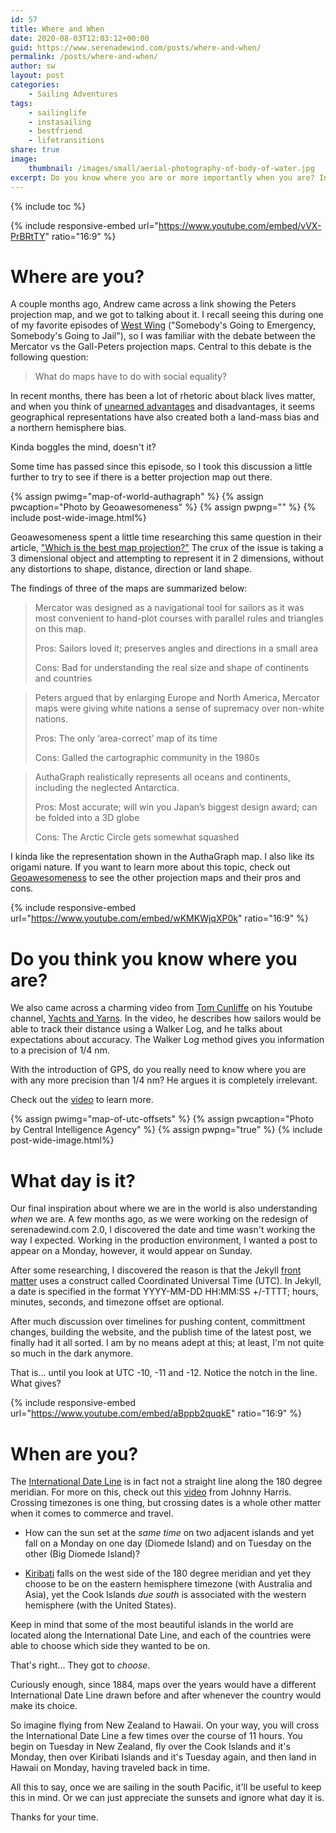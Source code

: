 ```yaml
---
id: 57
title: Where and When
date: 2020-08-03T12:03:12+00:00
guid: https://www.serenadewind.com/posts/where-and-when/
permalink: /posts/where-and-when/
author: sw
layout: post
categories:
    - Sailing Adventures
tags:
    - sailinglife
    - instasailing
    - bestfriend
    - lifetransitions
share: true
image:
    thumbnail: /images/small/aerial-photography-of-body-of-water.jpg 
excerpt: Do you know where you are or more importantly when you are? In today's blog, we explore both questions. Honestly, I didn't think such basic questions could become such a mind twist. 
---
```

{% include toc %}

{% include responsive-embed url="https://www.youtube.com/embed/vVX-PrBRtTY" ratio="16:9" %}

# Where are you?

A couple months ago, Andrew came across a link showing the Peters projection map, and we got to talking about it. I recall seeing this during one of my favorite episodes of [West Wing](https://www.imdb.com/title/tt0745679/?ref_=fn_al_tt_1) ("Somebody's Going to Emergency, Somebody's Going to Jail"), so I was familiar with the debate between the Mercator vs the Gall-Peters projection maps. Central to this debate is the following question:

> What do maps have to do with social equality?

In recent months, there has been a lot of rhetoric about black lives matter, and when you think of [unearned advantages](/posts/yacht-club/) and disadvantages, it seems geographical representations have also created both a land-mass bias and a northern hemisphere bias. 

Kinda boggles the mind, doesn't it?

Some time has passed since this episode, so I took this discussion a little further to try to see if there is a better projection map out there. 

{% assign pwimg="map-of-world-authagraph" %}
{% assign pwcaption="Photo by Geoawesomeness" %}
{% assign pwpng="" %}
{% include post-wide-image.html%}

Geoawesomeness spent a little time researching this same question in their article, ["Which is the best map projection?"](https://geoawesomeness.com/best-map-projection/) The crux of the issue is taking a 3 dimensional object and attempting to represent it in 2 dimensions, without any distortions to shape, distance, direction or land shape. 

The findings of three of the maps are summarized below:

> Mercator was designed as a navigational tool for sailors as it was
> most convenient to hand-plot courses with parallel rules and triangles
> on this map.
> 
> Pros: Sailors loved it; preserves angles and directions in a small
> area 
> 
> Cons: Bad for understanding the real size and shape of continents
> and countries

> Peters argued that by enlarging Europe and North America, Mercator
> maps were giving white nations a sense of supremacy over non-white
> nations.
> 
> Pros: The only ‘area-correct’ map of its time 
> 
> Cons: Galled the cartographic community in the 1980s

> AuthaGraph realistically represents all oceans and continents,
> including the neglected Antarctica. 
> 
> Pros: Most accurate; will win you Japan’s biggest design award; can be
> folded into a 3D globe 
> 
> Cons: The Arctic Circle gets somewhat squashed

I kinda like the representation shown in the AuthaGraph map. I also like its origami nature. If you want to learn more about this topic, check out [Geoawesomeness](https://geoawesomeness.com/best-map-projection/) to see the other projection maps and their pros and cons.

{% include responsive-embed url="https://www.youtube.com/embed/wKMKWjqXP0k" ratio="16:9" %}

# Do you think you know where you are?

We also came across a charming video from [Tom Cunliffe](https://www.tomcunliffe.com/) on his Youtube channel, [Yachts and Yarns](https://www.youtube.com/channel/UCrgLfFlVsszE1JSzYCmj9Yg). In the video, he describes how sailors would be able to track their distance using a Walker Log, and he talks about expectations about accuracy. The Walker Log method gives you information to a precision of 1/4 nm. 

With the introduction of GPS, do you really need to know where you are with any more precision than 1/4 nm? He argues it is completely irrelevant. 

Check out the [video](https://www.youtube.com/embed/wKMKWjqXP0k) to learn more.

{% assign pwimg="map-of-utc-offsets" %}
{% assign pwcaption="Photo by Central Intelligence Agency" %}
{% assign pwpng="true" %}
{% include post-wide-image.html%}

# What day is it?

Our final inspiration about where we are in the world is also understanding *when* we are. A few months ago, as we were working on the redesign of serenadewind.com 2.0, I discovered the date and time wasn't working the way I expected. Working in the production environment, I wanted a post to appear on a Monday, however, it would appear on Sunday. 

After some researching, I discovered the reason is that the Jekyll [front matter](https://jekyllrb.com/docs/front-matter/) uses a construct called Coordinated Universal Time (UTC). In Jekyll, a date is specified in the format YYYY-MM-DD HH:MM:SS +/-TTTT; hours, minutes, seconds, and timezone offset are optional.

After much discussion over timelines for pushing content, committment changes, building the website, and the publish time of the latest post, we finally had it all sorted. I am by no means adept at this; at least, I'm not quite so much in the dark anymore.

That is... until you look at UTC -10, -11 and -12. Notice the notch in the line. What gives?

{% include responsive-embed url="https://www.youtube.com/embed/aBppb2quqkE" ratio="16:9" %}

# When are you?

The [International Date Line](https://oceanservice.noaa.gov/facts/international-date-line) is in fact not a straight line along the 180 degree meridian. For more on this, check out this [video](https://www.youtube.com/embed/aBppb2quqkE) from Johnny Harris. Crossing timezones is one thing, but crossing dates is a whole other matter when it comes to commerce and travel. 

 - How can the sun set at the *same time* on two adjacent islands and yet fall on a Monday on one day (Diomede Island) and on Tuesday on the other (Big Diomede Island)?

 - [Kiribati](https://en.wikipedia.org/wiki/Kiribati) falls on the west side of the 180 degree meridian and yet they choose to be on the eastern hemisphere timezone (with Australia and Asia), yet the Cook Islands *due south* is associated with the western hemisphere (with the United States). 
 
Keep in mind that some of the most beautiful islands in the world are located along the International Date Line, and each of the countries were able to choose which side they wanted to be on. 

That's right... They got to *choose*. 

Curiously enough, since 1884, maps over the years would have a different International Date Line drawn before and after whenever the country would make its choice.

So imagine flying from New Zealand to Hawaii. On your way, you will cross the International Date Line a few times over the course of 11 hours. You begin on Tuesday in New Zealand, fly over the Cook Islands and it's Monday, then over Kiribati Islands and it's Tuesday again, and then land in Hawaii on Monday, having traveled back in time.

All this to say, once we are sailing in the south Pacific, it'll be useful to keep this in mind. Or we can just appreciate the sunsets and ignore what day it is.

Thanks for your time. 

